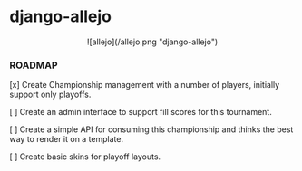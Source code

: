 django-allejo
=============

<p align="center">
![allejo](/allejo.png "django-allejo")
</p>


### ROADMAP


[x] Create Championship management with a number of players, initially support only playoffs.

[ ] Create an admin interface to support fill scores for this tournament.

[ ] Create a simple API for consuming this championship and thinks the best way to render it on a template.

[ ] Create basic skins for playoff layouts.
